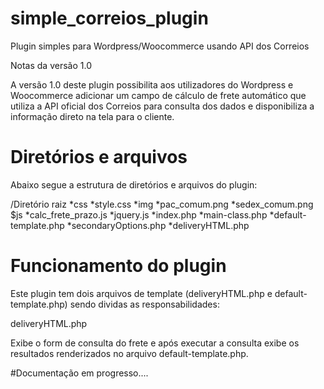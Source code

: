 # simple_correios_plugin
Plugin simples para Wordpress/Woocommerce usando API dos Correios

Notas da versão 1.0

A versão 1.0 deste plugin possibilita aos utilizadores do Wordpress e Woocommerce adicionar um campo de cálculo de frete automático que utiliza a API oficial dos Correios para consulta dos dados e disponibiliza a informação direto na tela para o cliente.

# Diretórios e arquivos

Abaixo segue a estrutura de diretórios e arquivos do plugin:

/Diretório raiz
    *css
      *style.css
    *img
      *pac_comum.png
      *sedex_comum.png
    $js
     *calc_frete_prazo.js
     *jquery.js
  *index.php
  *main-class.php
  *default-template.php
  *secondaryOptions.php
  *deliveryHTML.php
  
  
 # Funcionamento do plugin

Este plugin tem dois arquivos de template (deliveryHTML.php e default-template.php) sendo dividas as responsabilidades:

deliveryHTML.php

Exibe o form de consulta do frete e após executar a consulta exibe os resultados renderizados no arquivo default-template.php.

#Documentação em progresso....
   
    







